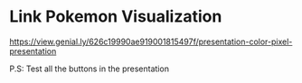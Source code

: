 # Link Pokemon Visualization
https://view.genial.ly/626c19990ae919001815497f/presentation-color-pixel-presentation

P.S: Test all the buttons in the presentation
